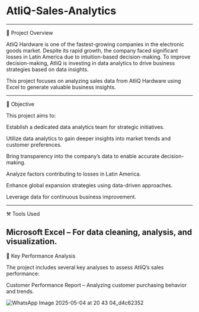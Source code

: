 # **AtliQ-Sales-Analytics**
---
📌 Project Overview

AtliQ Hardware is one of the fastest-growing companies in the electronic goods market. Despite its rapid growth, the company faced significant losses in Latin America due to intuition-based decision-making. To improve decision-making, AtliQ is investing in data analytics to drive business strategies based on data insights.

This project focuses on analyzing sales data from AtliQ Hardware using Excel to generate valuable business insights.

---
🎯 Objective  

This project aims to:  

Establish a dedicated data analytics team for strategic initiatives.  

Utilize data analytics to gain deeper insights into market trends and customer preferences.  

Bring transparency into the company’s data to enable accurate decision-making.  

Analyze factors contributing to losses in Latin America.  

Enhance global expansion strategies using data-driven approaches.  

Leverage data for continuous business improvement.  

---
⚒ Tools Used  

Microsoft Excel – For data cleaning, analysis, and visualization.  
---
📌 Key Performance Analysis  

The project includes several key analyses to assess AtliQ’s sales performance:  

Customer Performance Report – Analyzing customer purchasing behavior and trends.  

![WhatsApp Image 2025-05-04 at 20 43 04_d4c62352](https://github.com/user-attachments/assets/3f224e32-71a5-4949-a75d-3c4465ccef7c)



